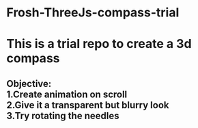 # Frosh-ThreeJs-compass-trial

<h1>This is a trial repo to create a 3d compass</h1>
<h2>Objective: <br> 1.Create animation on scroll <br>2.Give it a transparent but blurry look<br>3.Try rotating the needles<br></h2>